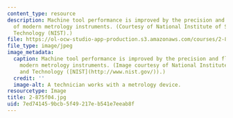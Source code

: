 ```yaml
---
content_type: resource
description: Machine tool performance is improved by the precision and flexibility
  of modern metrology instruments. (Courtesy of National Institute of Standards and
  Technology (NIST).)
file: https://ol-ocw-studio-app-production.s3.amazonaws.com/courses/2-875-mechanical-assembly-and-its-role-in-product-development-fall-2004/7ed741459bcb5f49217eb541e7eeab8f_2-875f04.jpg
file_type: image/jpeg
image_metadata:
  caption: Machine tool performance is improved by the precision and flexibility of
    modern metrology instruments. (Image courtesy of National Institute of Standards
    and Technology ([NIST](http://www.nist.gov/)).)
  credit: ''
  image-alt: A technician works with a metrology device.
resourcetype: Image
title: 2-875f04.jpg
uid: 7ed74145-9bcb-5f49-217e-b541e7eeab8f
---
```

